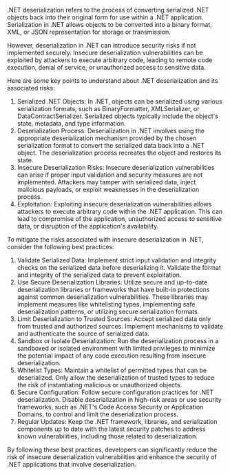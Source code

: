 .NET deserialization refers to the process of converting serialized .NET objects back into their original form for use within a .NET application. Serialization in .NET allows objects to be converted into a binary format, XML, or JSON representation for storage or transmission.

However, deserialization in .NET can introduce security risks if not implemented securely. Insecure deserialization vulnerabilities can be exploited by attackers to execute arbitrary code, leading to remote code execution, denial of service, or unauthorized access to sensitive data.

Here are some key points to understand about .NET deserialization and its associated risks:

1.  Serialized .NET Objects: In .NET, objects can be serialized using various serialization formats, such as BinaryFormatter, XMLSerializer, or DataContractSerializer. Serialized objects typically include the object's state, metadata, and type information.
2.  Deserialization Process: Deserialization in .NET involves using the appropriate deserialization mechanism provided by the chosen serialization format to convert the serialized data back into a .NET object. The deserialization process recreates the object and restores its state.
3.  Insecure Deserialization Risks: Insecure deserialization vulnerabilities can arise if proper input validation and security measures are not implemented. Attackers may tamper with serialized data, inject malicious payloads, or exploit weaknesses in the deserialization process.
4.  Exploitation: Exploiting insecure deserialization vulnerabilities allows attackers to execute arbitrary code within the .NET application. This can lead to compromise of the application, unauthorized access to sensitive data, or disruption of the application's availability.

To mitigate the risks associated with insecure deserialization in .NET, consider the following best practices:

1.  Validate Serialized Data: Implement strict input validation and integrity checks on the serialized data before deserializing it. Validate the format and integrity of the serialized data to prevent exploitation.
2.  Use Secure Deserialization Libraries: Utilize secure and up-to-date deserialization libraries or frameworks that have built-in protections against common deserialization vulnerabilities. These libraries may implement measures like whitelisting types, implementing safe deserialization patterns, or utilizing secure serialization formats.
3.  Limit Deserialization to Trusted Sources: Accept serialized data only from trusted and authorized sources. Implement mechanisms to validate and authenticate the source of serialized data.
4.  Sandbox or Isolate Deserialization: Run the deserialization process in a sandboxed or isolated environment with limited privileges to minimize the potential impact of any code execution resulting from insecure deserialization.
5.  Whitelist Types: Maintain a whitelist of permitted types that can be deserialized. Only allow the deserialization of trusted types to reduce the risk of instantiating malicious or unauthorized objects.
6.  Secure Configuration: Follow secure configuration practices for .NET deserialization. Disable deserialization in high-risk areas or use security frameworks, such as .NET's Code Access Security or Application Domains, to control and limit the deserialization process.
7.  Regular Updates: Keep the .NET framework, libraries, and serialization components up to date with the latest security patches to address known vulnerabilities, including those related to deserialization.

By following these best practices, developers can significantly reduce the risk of insecure deserialization vulnerabilities and enhance the security of .NET applications that involve deserialization.